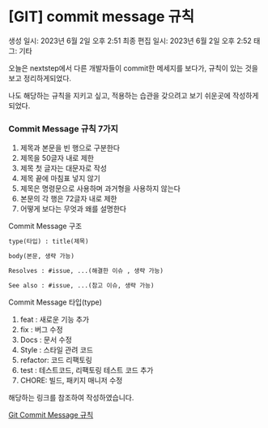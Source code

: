 # [GIT] commit message 규칙

생성 일시: 2023년 6월 2일 오후 2:51
최종 편집 일시: 2023년 6월 2일 오후 2:52
태그: 기타

오늘은 nextstep에서 다른 개발자들이 commit한 메세지를 보다가, 규칙이 있는 것을 보고 정리하게되었다.

나도 해당하는 규칙을 지키고 싶고, 적용하는 습관을 갖으려고 보기 쉬운곳에 작성하게 되었다.

### Commit Message 규칙  7가지

1. 제목과 본문을 빈 행으로 구분한다
2. 제목을 50글자 내로 제한
3. 제목 첫 글자는 대문자로 작성
4. 제목 끝에 마침표 넣지 않기
5. 제목은 명령문으로 사용하며 과거형을 사용하지 않는다
6. 본문의 각 행은 72글자 내로 제한
7. 어떻게 보다는 무엇과 왜를 설명한다

Commit Message 구조

```markdown
type(타입) : title(제목)

body(본문, 생략 가능)

Resolves : #issue, ...(해결한 이슈 , 생략 가능)

See also : #issue, ...(참고 이슈, 생략 가능)
```

Commit Message 타입(type)

1. feat : 새로운 기능 추가
2. fix : 버그 수정
3. Docs : 문서 수정
4. Style : 스타일 관려 코드
5. refactor: 코드 리팩토링
6. test : 테스트코드, 리팩토링 테스트 코드 추가
7. CHORE: 빌드, 패키지 매니저 수정

해당하는 링크를 참조하여 작성하였습니다.

[Git Commit Message 규칙](https://jason-api.tistory.com/89)


